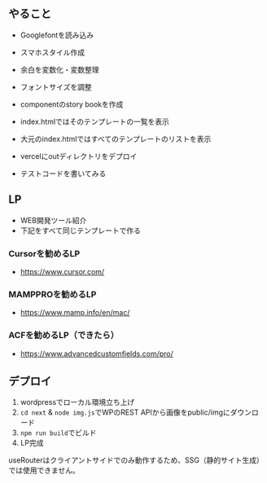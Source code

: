 ## やること
- Googlefontを読み込み
- スマホスタイル作成
- 余白を変数化・変数整理
- フォントサイズを調整
- componentのstory bookを作成
- index.htmlではそのテンプレートの一覧を表示
- 大元のindex.htmlではすべてのテンプレートのリストを表示

- vercelにoutディレクトリをデプロイ
- テストコードを書いてみる

## LP
- WEB開発ツール紹介
- 下記をすべて同じテンプレートで作る

### Cursorを勧めるLP
- https://www.cursor.com/

### MAMPPROを勧めるLP
- https://www.mamp.info/en/mac/

### ACFを勧めるLP（できたら）
- https://www.advancedcustomfields.com/pro/

## デプロイ
1. wordpressでローカル環境立ち上げ
1. `cd next` & `node img.js`でWPのREST APIから画像をpublic/imgにダウンロード
1. `npm run build`でビルド
1. LP完成

useRouterはクライアントサイドでのみ動作するため、SSG（静的サイト生成）では使用できません。
